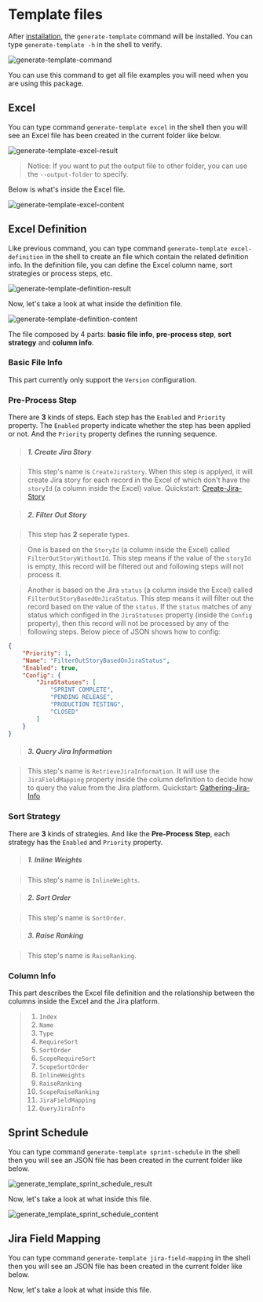 # Template files

After [installation](../installation/install_jira_assistant.md), the `generate-template` command will be installed. You can type `generate-template -h` in the shell to verify.

![generate-template-command](../_static/image/quick_start/generate-template/generate_template_command.png)

You can use this command to get all file examples you will need when you are using this package.

## Excel

You can type command `generate-template excel` in the shell then you will see an Excel file has been created in the current folder like below.

![generate-template-excel-result](../_static/image/quick_start/generate-template/generate_template_excel_result.png)

> Notice: If you want to put the output file to other folder, you can use the `--output-folder` to specify.

Below is what's inside the Excel file.

![generate-template-excel-content](../_static/image/quick_start/generate-template/generate_template_excel_content.png)

## Excel Definition

Like previous command, you can type command `generate-template excel-definition` in the shell to create an 
file which contain the related definition info. In the definition file, you can define the Excel 
column name, sort strategies or process steps, etc.

![generate-template-definition-result](../_static/image/quick_start/generate-template/generate_template_excel_definition_result.png)

Now, let's take a look at what inside the definition file.

![generate-template-definition-content](../_static/image/quick_start/generate-template/generate_template_excel_definition_content.png)

The file composed by 4 parts: **basic file info**, **pre-process step**, **sort strategy** and **column info**.

### Basic File Info

This part currently only support the `Version` configuration.

### Pre-Process Step

There are **3** kinds of steps. Each step has the `Enabled` and `Priority` property. 
The `Enabled` property indicate whether the step has been applied or not. And the `Priority` property defines the running sequence.

> ##### 1. Create Jira Story

> This step's name is `CreateJiraStory`. When this step is applyed, it will create Jira story 
> for each record in the Excel of which don't have the `storyId` (a column inside the Excel) value.
> Quickstart: [Create-Jira-Story](../quick_start/create_jira_story.md)

> ##### 2. Filter Out Story

> This step has **2** seperate types. 

> One is based on the `StoryId` (a column inside the Excel) called `FilterOutStoryWithoutId`. 
> This step means if the value of the `storyId` is empty, this record will be filtered out and following steps will not process it.

> Another is based on the Jira `status` (a column inside the Excel) called `FilterOutStoryBasedOnJiraStatus`.
> This step means it will filter out the record based on the value of the `status`. 
> If the `status` matches of any status which configed in the `JiraStatuses` property (inside the `Config` property), then
> this record will not be processed by any of the following steps.
> Below piece of JSON shows how to config:

```json
{
    "Priority": 1,
    "Name": "FilterOutStoryBasedOnJiraStatus",
    "Enabled": true,
    "Config": {
        "JiraStatuses": [
            "SPRINT COMPLETE",
            "PENDING RELEASE",
            "PRODUCTION TESTING",
            "CLOSED"
        ]
    }
}
```

> ##### 3. Query Jira Information

> This step's name is `RetrieveJiraInformation`. It will use the `JiraFieldMapping` property inside 
> the column definition to decide how to query the value from the Jira platform.
> Quickstart: [Gathering-Jira-Info](../quick_start/gathering_jira_info.md)

### Sort Strategy

There are **3** kinds of strategies. And like the **Pre-Process Step**, each strategy has the `Enabled` and `Priority` property.

> ##### 1. Inline Weights 

> This step's name is `InlineWeights`.

> ##### 2. Sort Order

> This step's name is `SortOrder`.

> ##### 3. Raise Ranking

> This step's name is `RaiseRanking`.

### Column Info

This part describes the Excel file definition and the relationship between the columns inside the Excel and the Jira platform.

> 1. `Index`
> 2. `Name`
> 3. `Type`
> 4. `RequireSort`
> 5. `SortOrder`
> 6. `ScopeRequireSort`
> 7. `ScopeSortOrder`
> 8. `InlineWeights`
> 9. `RaiseRanking`
> 10. `ScopeRaiseRanking`
> 11. `JiraFieldMapping`
> 12. `QueryJiraInfo`

## Sprint Schedule

You can type command `generate-template sprint-schedule` in the shell then you will see an JSON file has been created in the current folder like below.

![generate_template_sprint_schedule_result](../_static/image/quick_start/generate-template/generate_template_sprint_schedule_result.png)

Now, let's take a look at what inside this file.

![generate_template_sprint_schedule_content](../_static/image/quick_start/generate-template/generate_template_sprint_schedule_content.png)

## Jira Field Mapping

You can type command `generate-template jira-field-mapping` in the shell then you will see an JSON file has been created in the current folder like below.


Now, let's take a look at what inside this file.